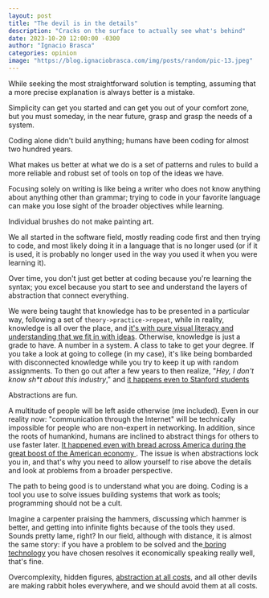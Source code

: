 ```yaml
---
layout: post
title: "The devil is in the details"
description: "Cracks on the surface to actually see what's behind"
date: 2023-10-20 12:00:00 -0300
author: "Ignacio Brasca"
categories: opinion
image: "https://blog.ignaciobrasca.com/img/posts/random/pic-13.jpeg"
---
```


While seeking the most straightforward solution is tempting, assuming that a more precise explanation is always better is a mistake. 

Simplicity can get you started and can get you out of your comfort zone, but you must someday, in the near future, grasp and grasp the needs of a system. 

Coding alone didn't build anything; humans have been coding for almost two hundred years.

What makes us better at what we do is a set of patterns and rules to build a more reliable and robust set of tools on top of the ideas we have. 

Focusing solely on writing is like being a writer who does not know anything about anything other than grammar; trying to code in your favorite language can make you lose sight of the broader objectives while learning. 

Individual brushes do not make painting art.

We all started in the software field, mostly reading code first and then trying to code, and most likely doing it in a language that is no longer used (or if it is used, it is probably no longer used in the way you used it when you were learning it).

Over time, you don't just get better at coding because you're learning the syntax; you excel because you start to see and understand the layers of abstraction that connect everything.

We were being taught that knowledge has to be presented in a particular way, following a set of `theory->practice->repeat`, while in reality, knowledge is all over the place, and [it's with pure visual literacy and understanding that we fit in with ideas](https://www.youtube.com/watch?v=I90ZluYvHic). Otherwise, knowledge is just a grade to have. A number in a system. A class to take to get your degree. If you take a look at going to college (in my case), it's like being bombarded with disconnected knowledge while you try to keep it up with random assignments. To then go out after a few years to then realize, "*Hey, I don't know sh\*t about this industry*," and [it happens even to Stanford students](https://www.youtube.com/watch?v=4SiFgB1lGxw)

Abstractions are fun. 

A multitude of people will be left aside otherwise (me included). Even in our reality now: "communication through the Internet" will be technically impossible for people who are non-expert in networking. In addition, since the roots of humankind, humans are inclined to abstract things for others to use faster later. [It happened even with bread across America during the great boost of the American economy ](https://www.saveur.com/article/Kitchen/Bread-History-America/). The issue is when abstractions lock you in, and that's why you need to allow yourself to rise above the details and look at problems from a broader perspective.

The path to being good is to understand what you are doing. Coding is a tool you use to solve issues building systems that work as tools; programming should not be a cult.

Imagine a carpenter praising the hammers, discussing which hammer is better, and getting into infinite fights because of the tools they used. Sounds pretty lame, right? In our field, although with distance, it is almost the same story: if you have a problem to be solved and the[ boring technology](https://mcfunley.com/choose-boring-technology) you have chosen resolves it economically speaking really well, that's fine.

Overcomplexity, hidden figures, [abstraction at all costs](https://unixsheikh.com/articles/we-have-used-too-many-levels-of-abstractions-and-now-the-future-looks-bleak.html), and all other devils are making rabbit holes everywhere, and we should avoid them at all costs.
